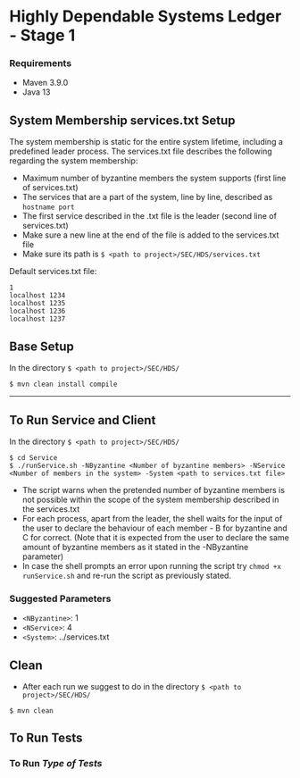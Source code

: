 # Highly Dependable Systems Ledger - Stage 1

### Requirements

- Maven 3.9.0
- Java 13

## System Membership services.txt Setup
The system membership is static for the entire system lifetime, including a predefined leader process.
The services.txt file describes the following regarding the system membership:
- Maximum number of byzantine members the system supports (first line of services.txt)
- The services that are a part of the system, line by line, described as ```hostname port```
- The first service described in the .txt file is the leader (second line of services.txt)
- Make sure a new line at the end of the file is added to the services.txt file
- Make sure its path is ```$ <path to project>/SEC/HDS/services.txt```

Default services.txt file:

```agsl
1
localhost 1234
localhost 1235
localhost 1236
localhost 1237

```

## Base Setup

In the directory ```$ <path to project>/SEC/HDS/```
```shell
$ mvn clean install compile
```

---

## To Run Service and Client

In the directory ```$ <path to project>/SEC/HDS/```
```shell
$ cd Service
$ ./runService.sh -NByzantine <Number of byzantine members> -NService <Number of members in the system> -System <path to services.txt file>
```

- The script warns when the pretended number of byzantine members is not possible within the scope of the system membership described in the services.txt
- For each process, apart from the leader, the shell waits for the input of the user to declare the behaviour of each member - B for byzantine and C for correct. (Note that it is expected from the user to declare the same amount of byzantine members as it stated in the -NByzantine parameter)
- In case the shell prompts an error upon running the script try ```chmod +x runService.sh``` and re-run the script as previously stated.

### Suggested Parameters

- `<NByzantine>`: 1
- `<NService>`: 4
- `<System>`: ../services.txt

## Clean

- After each run we suggest to do in the directory ```$ <path to project>/SEC/HDS/```
```shell
$ mvn clean
```

## To Run Tests

### To Run *Type of Tests*